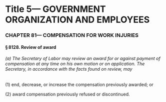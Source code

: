 
# Title 5— GOVERNMENT ORGANIZATION AND EMPLOYEES
### CHAPTER 81— COMPENSATION FOR WORK INJURIES
#### § 8128. Review of award
###### (a) The Secretary of Labor may review an award for or against payment of compensation at any time on his own motion or on application. The Secretary, in accordance with the facts found on review, may

(1) end, decrease, or increase the compensation previously awarded; or

(2) award compensation previously refused or discontinued.
